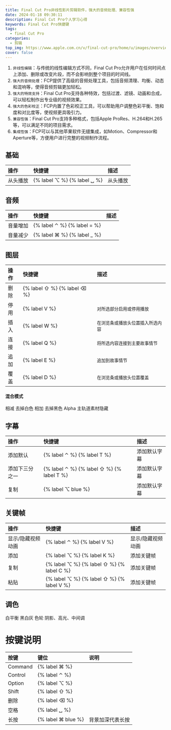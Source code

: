 ```yaml
---
title: Final Cut Pro非线性影片剪辑软件，强大的音频处理、兼容性强
date: 2024-01-18 09:30:11
description: Final Cut Pro个人学习心得
keywords: Final Cut Pro快捷键
tags:
  - final Cut Pro
categories:
  - 剪辑
top_img: https://www.apple.com.cn/v/final-cut-pro/home/u/images/overview/imovie__fs14a061xp6y_medium_2x.jpg
cover: false
---
```


1. `非线性编辑`：与传统的线性编辑方式不同，Final Cut Pro允许用户在任何时间点上添加、删除或改变片段，而不会影响到整个项目的时间线。
2. `强大的音频处理`：FCP提供了高级的音频处理工具，包括音频清理、均衡、动态和混响等，使得音频剪辑更加轻松。
3. `强大的特效支持`：Final Cut Pro支持各种特效，包括过渡、滤镜、动画和合成，可以轻松制作出专业级的视频效果。
4. `强大的色彩校正`：FCP内置了色彩校正工具，可以帮助用户调整色彩平衡、饱和度和对比度等，使视频更具吸引力。
5. `兼容性强`：Final Cut Pro支持多种格式，包括Apple ProRes、H.264和H.265等，可以满足不同的项目需求。
6. `集成性强`：FCP可以与其他苹果软件无缝集成，如Motion、Compressor和Aperture等，方便用户进行完整的视频制作流程。


## 基础

| 操作   | 快捷键                         | 描述   |
|:-----|:----------------------------|:-----|
| 从头播放 | {% label ⌥ %} {% label ␣ %} | 从头播放 |

## 音频

| 操作   | 快捷键                         | 描述 |
|:-----|:----------------------------|:---|
| 音量增加 | {% label ⌃ %} {% label = %} |    |
| 音量减少 | {% label ⌘ %} {% label _ %} |    |

## 图层

| 操作 | 快捷键                         | 描述                 |
|:---|:----------------------------|:-------------------|
| 删除 | {% label ⇧ %} {% label ⌫ %} |                    |
| 停用 | {% label V %}               | `对所选部分启用或停用播放`     |
| 插入 | {% label W %}               | `在浏览条或播放头位置插入所选内容` |
| 连接 | {% label Q %}               | `将所选内容连接到主要故事情节`   |
| 追加 | {% label E %}               | `追加到故事情节`          |
| 覆盖 | {% label D %}               | `在浏览条或播放头位置覆盖`     |

#### 混合模式

相减 去掉白色
相加 去掉黑色
Alpha 主轨道素材隐藏

## 字幕

| 操作      | 快捷键                                       | 描述     |
|:--------|:------------------------------------------|:-------|
| 添加默认    | {% label ⌃ %} {% label T %}               | 添加默认字幕 |
| 添加下三分之一 | {% label ⌃ %} {% label ⇧ %} {% label T %} | 添加默认字幕 |
| 复制      | {% label ⌥ blue %}                        | 添加默认字幕 |

## 关键帧

| 操作        | 快捷键                                       | 描述        |
|:----------|:------------------------------------------|:----------|
| 显示/隐藏视频动画 | {% label ⌃ %} {% label V %}               | 显示/隐藏视频动画 |
| 添加        | {% label ⌥ %} {% label K %}               | 添加关键帧     |
| 复制        | {% label ⌥ %} {% label ⇧ %} {% label C %} | 添加关键帧     |
| 粘贴        | {% label ⌥ %} {% label ⇧ %} {% label V %} | 添加关键帧     |


## 调色

白平衡 黑白灰
色轮 阴影、高光、中间调

# 按键说明

| 按键      | 键位                 | 说明       |
|:--------|:-------------------|:---------|
| Command | {% label ⌘ %}      |          |
| Control | {% label ⌃ %}      |          |
| Option  | {% label ⌥ %}      |          |
| Shift   | {% label ⇧ %}      |          |
| 删除      | {% label ⌫ %}      |          |
| 空格      | {% label ␣ %}      |          |
| 长按      | {% label ⌘ blue %} | 背景加深代表长按 |